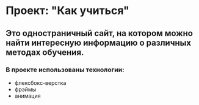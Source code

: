 # Проект: **"Как учиться"**
## Это одностраничный сайт, на котором можно найти интересную информацию о различных методах обучения.
### В проекте использованы технологии:
* флексбокс-верстка
* фрэймы
* анимация

